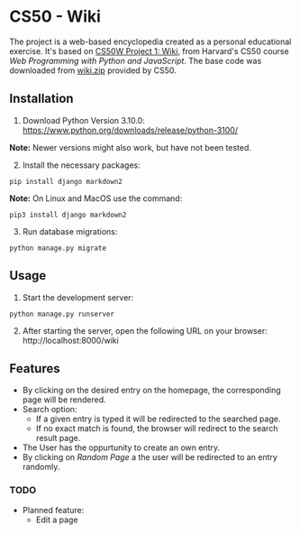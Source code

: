 # CS50 - Wiki

The project is a web-based encyclopedia created as a personal educational exercise. 
It's based on [CS50W Project 1: Wiki](https://cs50.harvard.edu/web/projects/1/wiki/), from Harvard's CS50 course *Web Programming with Python and JavaScript*. The base code was downloaded from [wiki.zip](https://cdn.cs50.net/web/2020/spring/projects/1/wiki.zip) provided by CS50.


## Installation
1. Download Python Version 3.10.0: 
https://www.python.org/downloads/release/python-3100/

**Note:** Newer versions might also work, but have not been tested. 

2. Install the necessary packages:
```
pip install django markdown2
```

**Note:** On Linux and MacOS use the command:
```
pip3 install django markdown2
```

3. Run database migrations:
```
python manage.py migrate 
```

## Usage
1. Start the development server:
```
python manage.py runserver
```

2. After starting the server, open the following URL on your browser:
http://localhost:8000/wiki

## Features

- By clicking on the desired entry on the homepage, the corresponding page will be rendered.
- Search option:
  - If a given entry is typed it will be redirected to the searched page.
  - If no exact match is found, the browser will redirect to the search result page.
- The User has the oppurtunity to create an own entry.
- By clicking on *Random Page* a the user will be redirected to an entry randomly.

### TODO
- Planned feature:
  - Edit a page
